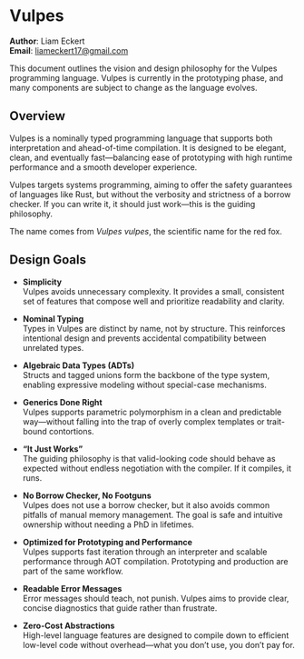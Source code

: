 # Vulpes

**Author**: Liam Eckert  
**Email**: liameckert17@gmail.com

This document outlines the vision and design philosophy for the Vulpes programming language. Vulpes is currently in the prototyping phase, and many components are subject to change as the language evolves.

## Overview

Vulpes is a nominally typed programming language that supports both interpretation and ahead-of-time compilation. It is designed to be elegant, clean, and eventually fast—balancing ease of prototyping with high runtime performance and a smooth developer experience.

Vulpes targets systems programming, aiming to offer the safety guarantees of languages like Rust, but without the verbosity and strictness of a borrow checker. If you can write it, it should just work—this is the guiding philosophy.

The name comes from *Vulpes vulpes*, the scientific name for the red fox.

## Design Goals

- **Simplicity**  
  Vulpes avoids unnecessary complexity. It provides a small, consistent set of features that compose well and prioritize readability and clarity.

- **Nominal Typing**  
  Types in Vulpes are distinct by name, not by structure. This reinforces intentional design and prevents accidental compatibility between unrelated types.

- **Algebraic Data Types (ADTs)**  
  Structs and tagged unions form the backbone of the type system, enabling expressive modeling without special-case mechanisms.

- **Generics Done Right**  
  Vulpes supports parametric polymorphism in a clean and predictable way—without falling into the trap of overly complex templates or trait-bound contortions.

- **“It Just Works”**  
  The guiding philosophy is that valid-looking code should behave as expected without endless negotiation with the compiler. If it compiles, it runs.

- **No Borrow Checker, No Footguns**  
  Vulpes does not use a borrow checker, but it also avoids common pitfalls of manual memory management. The goal is safe and intuitive ownership without needing a PhD in lifetimes.

- **Optimized for Prototyping and Performance**  
  Vulpes supports fast iteration through an interpreter and scalable performance through AOT compilation. Prototyping and production are part of the same workflow.

- **Readable Error Messages**  
  Error messages should teach, not punish. Vulpes aims to provide clear, concise diagnostics that guide rather than frustrate.

- **Zero-Cost Abstractions**  
  High-level language features are designed to compile down to efficient low-level code without overhead—what you don’t use, you don’t pay for.